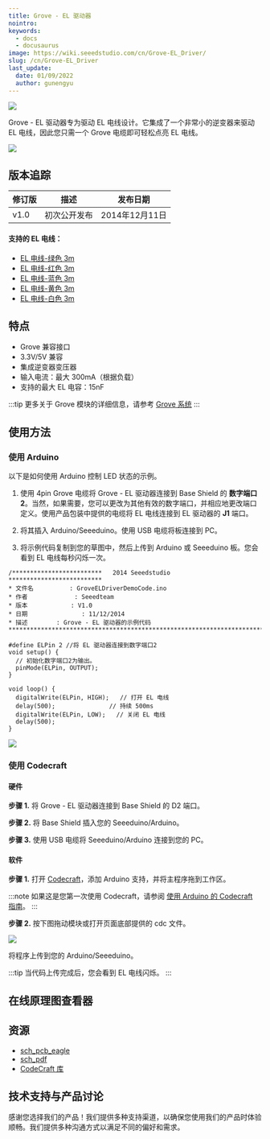 ```yaml
---
title: Grove - EL 驱动器
nointro:
keywords:
  - docs
  - docusaurus
image: https://wiki.seeedstudio.com/cn/Grove-EL_Driver/
slug: /cn/Grove-EL_Driver
last_update:
  date: 01/09/2022
  author: gunengyu
---
```

![](https://files.seeedstudio.com/wiki/Grove-EL_Driver/img/Grove-EL_Driver.jpg)

Grove - EL 驱动器专为驱动 EL 电线设计。它集成了一个非常小的逆变器来驱动 EL 电线，因此您只需一个 Grove 电缆即可轻松点亮 EL 电线。

[![](https://files.seeedstudio.com/wiki/common/Get_One_Now_Banner.png)](https://www.seeedstudio.com/Grove-EL-Driver-p-2269.html)

版本追踪
---------------

| 修订版 | 描述                   | 发布日期      |
|--------|------------------------|--------------|
| v1.0   | 初次公开发布           | 2014年12月11日 |

#### **支持的 EL 电线：**

- [EL 电线-绿色 3m](https://www.seeedstudio.com/depot/EL-WireGreen-3m-p-1102.html)
- [EL 电线-红色 3m](https://www.seeedstudio.com/depot/EL-WireRed-3m-p-1129.html)
- [EL 电线-蓝色 3m](https://www.seeedstudio.com/depot/EL-WireBlue-3m-p-1128.html)
- [EL 电线-黄色 3m](https://www.seeedstudio.com/depot/EL-WireYellow-3m-p-1127.html)
- [EL 电线-白色 3m](https://www.seeedstudio.com/depot/EL-WireWhite-3m-p-1130.html)

特点
--------

- Grove 兼容接口
- 3.3V/5V 兼容
- 集成逆变器变压器
- 输入电流：最大 300mA（根据负载）
- 支持的最大 EL 电容：15nF

:::tip
    更多关于 Grove 模块的详细信息，请参考 [Grove 系统](https://wiki.seeedstudio.com/cn/Grove_System/)
:::

使用方法
-----

### 使用 Arduino

以下是如何使用 Arduino 控制 LED 状态的示例。

1. 使用 4pin Grove 电缆将 Grove - EL 驱动器连接到 Base Shield 的 **数字端口 2**。当然，如果需要，您可以更改为其他有效的数字端口，并相应地更改端口定义。使用产品包装中提供的电缆将 EL 电线连接到 EL 驱动器的 **J1** 端口。

2. 将其插入 Arduino/Seeeduino。使用 USB 电缆将板连接到 PC。

3. 将示例代码复制到您的草图中，然后上传到 Arduino 或 Seeeduino 板。您会看到 EL 电线每秒闪烁一次。

```
/*************************   2014 Seeedstudio   **************************
* 文件名          : GroveELDriverDemoCode.ino
* 作者             : Seeedteam
* 版本            : V1.0
* 日期               : 11/12/2014
* 描述        : Grove - EL 驱动器的示例代码
*************************************************************************/
 
#define ELPin 2 //将 EL 驱动器连接到数字端口2
void setup() {                
  // 初始化数字端口2为输出。
  pinMode(ELPin, OUTPUT);     
}
 
void loop() {
  digitalWrite(ELPin, HIGH);   // 打开 EL 电线
  delay(500);               // 持续 500ms
  digitalWrite(ELPin, LOW);   // 关闭 EL 电线
  delay(500);
}
```

![](https://files.seeedstudio.com/wiki/Grove-EL_Driver/img/Grove-EL_Driver_usage.jpg)

### 使用 Codecraft

#### 硬件

**步骤 1.** 将 Grove - EL 驱动器连接到 Base Shield 的 D2 端口。

**步骤 2.** 将 Base Shield 插入您的 Seeeduino/Arduino。

**步骤 3.** 使用 USB 电缆将 Seeeduino/Arduino 连接到您的 PC。

#### 软件

**步骤 1.** 打开 [Codecraft](https://ide.chmakered.com/)，添加 Arduino 支持，并将主程序拖到工作区。

:::note
    如果这是您第一次使用 Codecraft，请参阅 [使用 Arduino 的 Codecraft 指南](https://wiki.seeedstudio.com/cn/Guide_for_Codecraft_using_Arduino/)。
:::

**步骤 2.** 按下图拖动模块或打开页面底部提供的 cdc 文件。

![](https://files.seeedstudio.com/wiki/Grove-EL_Driver/img/EL_Driver.png)

将程序上传到您的 Arduino/Seeeduino。

:::tip
    当代码上传完成后，您会看到 EL 电线闪烁。
:::

## 在线原理图查看器

<div className="altium-ecad-viewer" data-project-src="https://files.seeedstudio.com/wiki/Grove-EL_Driver/res/Grove-EL_Driver_v1.0.zip" style={{borderRadius: '0px 0px 4px 4px', height: 500, borderStyle: 'solid', borderWidth: 1, borderColor: 'rgb(241, 241, 241)', overflow: 'hidden', maxWidth: 1280, maxHeight: 700, boxSizing: 'border-box'}}>
</div>

资源
---------

- [sch_pcb_eagle](https://files.seeedstudio.com/wiki/Grove-EL_Driver/res/Grove-EL_Driver_v1.0.zip)
- [sch_pdf](https://files.seeedstudio.com/wiki/Grove-EL_Driver/res/Grove-EL_Driver_v1.0.pdf)
- [CodeCraft 库](https://files.seeedstudio.com/wiki/Grove-EL_Driver/res/EL%20Driver.zip)

<!-- 此 Markdown 文件来源于 https://www.seeedstudio.com/wiki/Grove_-_EL_Driver -->

## 技术支持与产品讨论

感谢您选择我们的产品！我们提供多种支持渠道，以确保您使用我们的产品时体验顺畅。我们提供多种沟通方式以满足不同的偏好和需求。

<div class="button_tech_support_container">
<a href="https://forum.seeedstudio.com/" class="button_forum"></a> 
<a href="https://www.seeedstudio.com/contacts" class="button_email"></a>
</div>

<div class="button_tech_support_container">
<a href="https://discord.gg/eWkprNDMU7" class="button_discord"></a> 
<a href="https://github.com/Seeed-Studio/wiki-documents/discussions/69" class="button_discussion"></a>
</div>